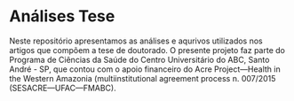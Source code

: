 # Análises Tese
Neste repositório apresentamos as análises e aqurivos utilizados nos artigos que compõem a tese de doutorado. O presente projeto faz parte do Programa de Ciências da Saúde do Centro Universitário do ABC, Santo André - SP, que contou com o apoio financeiro do Acre Project—Health in the Western Amazonia (multiinstitutional agreement process n. 007/2015 (SESACRE—UFAC—FMABC).  
